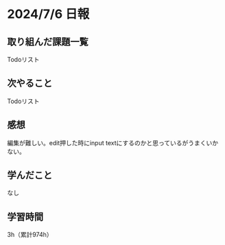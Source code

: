 # 2024/7/6 日報
## 取り組んだ課題一覧
Todoリスト

## 次やること
Todoリスト

## 感想
編集が難しい。edit押した時にinput textにするのかと思っているがうまくいかない。

## 学んだこと
なし

## 学習時間
3h（累計974h）
